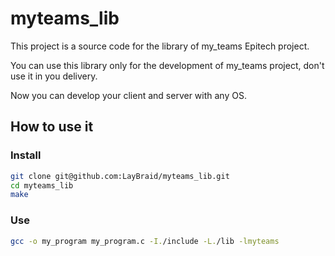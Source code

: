 # myteams_lib

This project is a source code for the library of my_teams Epitech project.

You can use this library only for the development of my_teams project, don't use it in you delivery.

Now you can develop your client and server with any OS.

## How to use it

### Install

```bash
git clone git@github.com:LayBraid/myteams_lib.git
cd myteams_lib
make
```

### Use

```bash
gcc -o my_program my_program.c -I./include -L./lib -lmyteams
```

